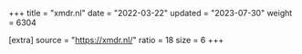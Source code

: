 +++
title = "xmdr.nl"
date = "2022-03-22"
updated = "2023-07-30"
weight = 6304

[extra]
source = "https://xmdr.nl/"
ratio = 18
size = 6
+++
